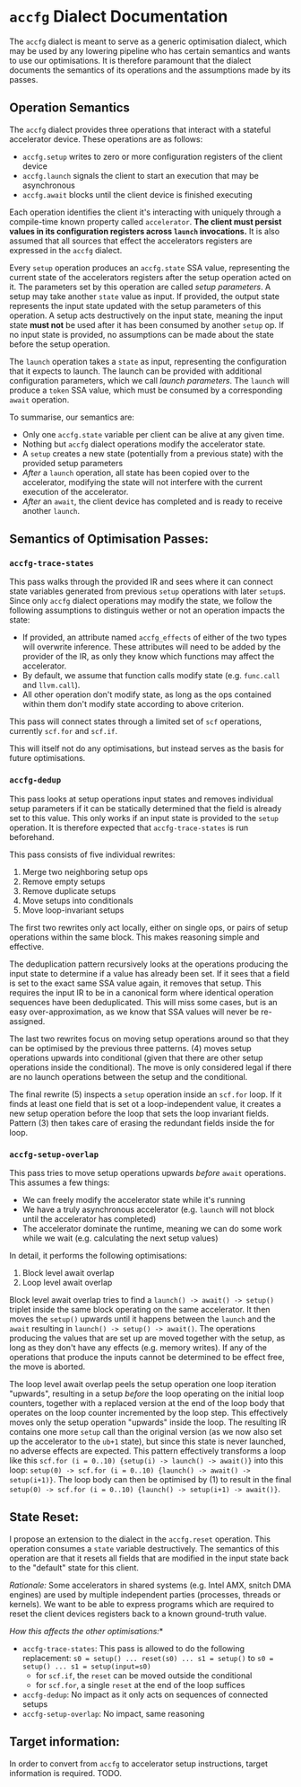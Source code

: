 # `accfg` Dialect Documentation

The `accfg` dialect is meant to serve as a generic optimisation dialect, which may be used by any lowering pipeline
who has certain semantics and wants to use our optimisations. It is therefore paramount that the dialect documents
the semantics of its operations and the assumptions made by its passes.

## Operation Semantics

The `accfg` dialect provides three operations that interact with a stateful accelerator device. These operations are as
follows:

- `accfg.setup` writes to zero or more configuration registers of the client device
- `accfg.launch` signals the client to start an execution that may be asynchronous
- `accfg.await` blocks until the client device is finished executing

Each operation identifies the client it's interacting with uniquely through a compile-time known property called
`accelerator`. **The client must persist values in its configuration registers across `launch` invocations.**
It is also assumed that all sources that effect the accelerators registers are expressed in the `accfg` dialect.

Every `setup` operation produces an `accfg.state` SSA value, representing the current state of the accelerators
registers after the setup operation acted on it. The parameters set by this operation are called *setup parameters*.
A setup may take another `state` value as input. If provided, the output state represents the input state updated
with the setup parameters of this operation. A setup acts destructively on the input state, meaning the input state
**must not** be used after it has been consumed by another `setup` op. If no input state is provided, no assumptions
can be made about the state before the setup operation.

The `launch` operation takes a `state` as input, representing the configuration that it expects to launch. The launch
can be provided with additional configuration parameters, which we call *launch parameters*. The `launch` will produce a
`token` SSA value, which must be consumed by a corresponding `await` operation.


To summarise, our semantics are:
- Only one `accfg.state` variable per client can be alive at any given time.
- Nothing but `accfg` dialect operations modify the accelerator state.
- A `setup` creates a new state (potentially from a previous state) with the provided setup parameters
- *After* a `launch` operation, all state has been copied over to the accelerator, modifying the state will not
  interfere with the current execution of the accelerator.
- *After* an `await`, the client device has completed and is ready to receive another `launch`.


## Semantics of Optimisation Passes:

### `accfg-trace-states`

This pass walks through the provided IR and sees where it can connect state variables generated from previous `setup`
operations with later `setup`s. Since only `accfg` dialect operations may modify the state, we follow the following
assumptions to distinguis wether or not an operation impacts the state:

- If provided, an attribute named `accfg_effects` of either of the two types will overwrite inference.
  These attributes will need to be added by the provider of the IR, as only they know which functions may affect
  the accelerator.
- By default, we assume that function calls modify state (e.g. `func.call` and `llvm.call`).
- All other operation don't modify state, as long as the ops contained within them don't modify state according
  to above criterion.

This pass will connect states through a limited set of `scf` operations, currently `scf.for` and `scf.if`.

This will itself not do any optimisations, but instead serves as the basis for future optimisations.

### `accfg-dedup`

This pass looks at setup operations input states and removes individual setup parameters if it can be statically
determined that the field is already set to this value. This only works if an input state is provided to the
`setup` operation. It is therefore expected that `accfg-trace-states` is run beforehand.

This pass consists of five individual rewrites:

1. Merge two neighboring setup ops
2. Remove empty setups
3. Remove duplicate setups
4. Move setups into conditionals
5. Move loop-invariant setups

The first two rewrites only act locally, either on single ops, or pairs of setup operations within the same block.
This makes reasoning simple and effective.

The deduplication pattern recursively looks at the operations producing the input state to determine if a value
has already been set. If it sees that a field is set to the exact same SSA value again, it removes that setup. This
requires the input IR to be in a canonical form where identical operation sequences have been deduplicated. This will
miss some cases, but is an easy over-approximation, as we know that SSA values will never be re-assigned.

The last two rewrites focus on moving setup operations around so that they can be optimised by the previous three
patterns. (4) moves setup operations upwards into conditional (given that there are other setup operations inside
the conditional). The move is only considered legal if there are no launch operations between the setup and the
conditional.

The final rewrite (5) inspects a `setup` operation inside an `scf.for` loop. If it finds at least one field that is
set ot a loop-independent value, it creates a new setup operation before the loop that sets the loop invariant fields.
Pattern (3) then takes care of erasing the redundant fields inside the for loop.


### `accfg-setup-overlap`

This pass tries to move setup operations upwards *before* `await` operations. This assumes a few things:

- We can freely modify the accelerator state while it's running
- We have a truly asynchronous accelerator (e.g. `launch` will not block until the accelerator has completed)
- The accelerator dominate the runtime, meaning we can do some work while we wait (e.g. calculating the next setup values)

In detail, it performs the following optimisations:

1. Block level await overlap
2. Loop level await overlap

Block level await overlap tries to find a `launch() -> await() -> setup()` triplet inside the same block operating on
the same accelerator. It then moves the `setup()` upwards until it happens between the `launch` and the `await`
resulting in `launch() -> setup() -> await()`. The operations producing the values that are set up are moved together
with the setup, as long as they don't have any effects (e.g. memory writes). If any of the operations that produce the
inputs cannot be determined to be effect free, the move is aborted.

The loop level await overlap peels the setup operation one loop iteration "upwards", resulting in a setup *before* the
loop operating on the initial loop counters, together with a replaced version at the end of the loop body that operates
on the loop counter incremented by the loop step. This effectively moves only the setup operation "upwards" inside the
loop. The resulting IR contains one more `setup` call than the original version (as we now also set up the accelerator
to the `ub+1` state), but since this state is never launched, no adverse effects are expected. This pattern effectively
transforms a loop like this `scf.for (i = 0..10) {setup(i) -> launch() -> await()}` into this loop:
`setup(0) -> scf.for (i = 0..10) {launch() -> await() -> setup(i+1)}`. The loop body can then be optimised by (1) to
result in the final `setup(0) -> scf.for (i = 0..10) {launch() -> setup(i+1) -> await()}`.

## State Reset:

I propose an extension to the dialect in the `accfg.reset` operation. This operation consumes a `state` variable
destructively. The semantics of this operation are that it resets all fields that are modified in the input state
back to the "default" state for this client.

*Rationale:* Some accelerators in shared systems (e.g. Intel AMX, snitch DMA engines) are used by multiple independent
parties (processes, threads or kernels). We want to be able to express programs which are required to reset the client
devices registers back to a known ground-truth value.

*How this affects the other optimisations:**
- `accfg-trace-states`: This pass is allowed to do the following replacement:
  `s0 = setup() ... reset(s0) ... s1 = setup()` to `s0 = setup() ... s1 = setup(input=s0)`
  - for `scf.if`, the `reset` can be moved outside the conditional
  - for `scf.for`, a single `reset` at the end of the loop suffices
- `accfg-dedup`: No impact as it only acts on sequences of connected setups
- `accfg-setup-overlap`: No impact, same reasoning

## Target information:

In order to convert from `accfg` to accelerator setup instructions, target information is required. TODO.

